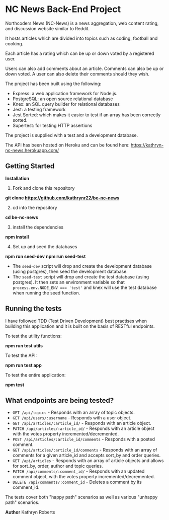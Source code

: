 # NC News Back-End Project

Northcoders News (NC-News) is a news aggregation, web content rating, and discussion website similar to Reddit.

It hosts articles which are divided into topics such as coding, football and cooking.

Each article has a rating which can be up or down voted by a registered user.

Users can also add comments about an article. Comments can also be up or down voted. A user can also delete their comments should they wish.

The project has been built using the following:

- Express: a web application framework for Node.js.
- PostgreSQL: an open source relational database
- Knex: an SQL query builder for relational databases
- Jest: a testing framework
- Jest Sorted: which makes it easier to test if an array has been correctly sorted.
- Supertest: for testing HTTP assertions

The project is supplied with a test and a development database.

The API has been hosted on Heroku and can be found here: https://kathryn-nc-news.herokuapp.com/

## Getting Started

**Installation**

1. Fork and clone this repository

**git clone https://github.com/kathrynr22/be-nc-news**

2. cd into the repository

**cd be-nc-news**

3. install the dependencies

**npm install**

4. Set up and seed the databases

**npm run seed-dev**
**npm run seed-test**

- The `seed-dev` script will drop and create the development database (using postgres), then seed the development database.
- The `seed-test` script will drop and create the test database (using postgres). It then sets an environment variable so that `process.env.NODE_ENV === 'test'` and knex will use the test database when running the seed function.

## Running the tests

I have followed TDD (Test Driven Development) best practises when building this application and it is built on the basis of RESTful endpoints.

To test the utility functions:

**npm run test utils**

To test the API:

**npm run test app**

To test the entire application:

**npm test**

## What endpoints are being tested?

- `GET /api/topics` - Responds with an array of topic objects.
- `GET /api/users/:username` - Responds with a user object.
- `GET /api/articles/:article_id/` - Responds with an article object.
- `PATCH /api/articles/:article_id/` - Responds with an article object with the votes property incremented/decremented.
- `POST /api/articles/:article_id/comments` - Responds with a posted comment.
- `GET /api/articles/:article_id/comments` - Responds with an array of comments for a given article_id and accepts sort_by and order queries.
- `GET /api/articles` - Responds with an array of article objects and allows for sort_by, order, author and topic queries.
- `PATCH /api/comments/:comment_id/` - Responds with an updated comment object, with the votes property incremented/decremented.
- `DELETE /api/comments/:comment_id` - Deletes a comment by its comment_id.

The tests cover both "happy path" scenarios as well as various "unhappy path" scenarios.

**Author**
Kathryn Roberts
